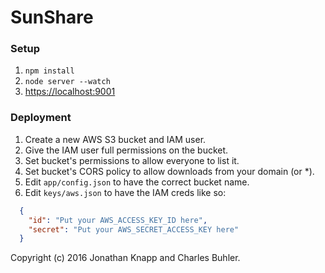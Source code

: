 # SunShare

### Setup ###
  1. `npm install`
  2. `node server --watch`
  3. [https://localhost:9001](https://localhost:9001)

### Deployment ###
  1. Create a new AWS S3 bucket and IAM user.
  2. Give the IAM user full permissions on the bucket.
  3. Set bucket's permissions to allow everyone to list it.
  4. Set bucket's CORS policy to allow downloads from your domain (or *).
  5. Edit `app/config.json` to have the correct bucket name.
  6. Edit `keys/aws.json` to have the IAM creds like so:

```JSON
  {
    "id": "Put your AWS_ACCESS_KEY_ID here",
    "secret": "Put your AWS_SECRET_ACCESS_KEY here"
  }
```

Copyright (c) 2016 Jonathan Knapp and Charles Buhler.
